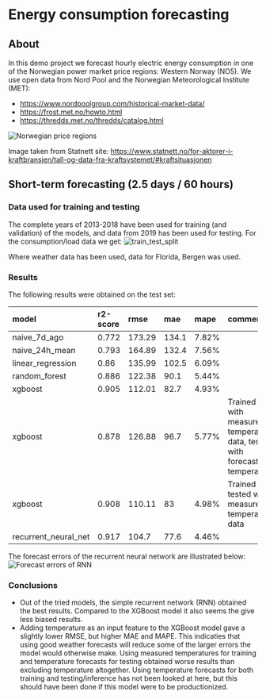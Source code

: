 # Energy consumption forecasting

## About
In this demo project we forecast hourly electric energy consumption in one of the Norwegian power market price regions: Western Norway (NO5). We use open data from Nord Pool and the Norwegian Meteorological Institute (MET):  
- https://www.nordpoolgroup.com/historical-market-data/
- https://frost.met.no/howto.html
- https://thredds.met.no/thredds/catalog.html  
  
![Norwegian price regions](images/price_regions.png "Norwegian price regions")
  
Image taken from Statnett site: https://www.statnett.no/for-aktorer-i-kraftbransjen/tall-og-data-fra-kraftsystemet/#kraftsituasjonen   

## Short-term forecasting (2.5 days / 60 hours)

### Data used for training and testing
The complete years of 2013-2018 have been used for training (and validation) of the models, and data from 2019 has been used for testing. For the consumption/load data we get:
![train_test_split](plots/NordPool/eda_and_prep/train_test_split.png "Train/test split")
  
Where weather data has been used, data for Florida, Bergen was used.

### Results
The following results were obtained on the test set:  

| model                |   r2-score |   rmse |   mae | mape   |                          comment                                                  |
|:---------------------|:-----------|:-------|:------|:-------|:----------------------------------------------------------------------------------|
| naive_7d_ago         |      0.772 | 173.29 | 134.1 | 7.82%  |                                                                   		  |
| naive_24h_mean       |      0.793 | 164.89 | 132.4 | 7.56%  |                                                                 	 	  |
| linear_regression    |      0.86  | 135.99 | 102.5 | 6.09%  |                                                                   		  | 
| random_forest        |      0.886 | 122.38 |  90.1 | 5.44%  |                                                                   		  | 
| xgboost              |      0.905 | 112.01 |  82.7 | 4.93%  |                                                                                   | 
| xgboost              |      0.878 | 126.88 |  96.7 | 5.77%  | Trained with  measured temperature data, tested with forecasted temperature       | 
| xgboost              |      0.908 | 110.11 |  83   | 4.98%  | Trained and tested with measured temperature data                                 | 
| recurrent_neural_net |      0.917 | 104.7  |  77.6 | 4.46%  |                                                                                   | 

The forecast errors of the recurrent neural network are illustrated below:
![Forecast errors of RNN](plots/NordPool/modelling/errors_rnn.png "RNN forecast errors")

### Conclusions 
- Out of the tried models, the simple recurrent network (RNN) obtained the best results. Compared to the XGBoost model it also seems the give less biased results.
- Adding temperature as an input feature to the XGBoost model gave a slightly lower RMSE, but higher MAE and MAPE. This indicaties that using good weather forecasts will reduce some of the larger errors the model would otherwise make. Using measured temperatures for training and temperature forecasts for testing obtained worse results than excluding temperature altogether. Using temperature forecasts for both training and testing/inference has not been looked at here, but this should have been done if this model were to be productionized.
